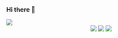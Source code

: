 ### Hi there 👋

<!--
**ohsangeun/ohsangeun** is a ✨ _special_ ✨ repository because its `README.md` (this file) appears on your GitHub profile.

Here are some ideas to get you started:

- 🔭 I’m currently working on ...
- 🌱 I’m currently learning ...
- 👯 I’m looking to collaborate on ...
- 🤔 I’m looking for help with ...
- 💬 Ask me about ...
- 📫 How to reach me: ...
- 😄 Pronouns: ...
- ⚡ Fun fact: ...
-->


<img src="https://capsule-render.vercel.app/api?type=waving&color=auto&height=200&section=header&text=우와짱&fontSize=90" />

<div align="center">
	<img src="https://img.shields.io/badge/Java-FFF0F5?style=flat&logo=Java&logoColor=white" />
	<img src="https://img.shields.io/badge/HTML5-F0FFFF?style=flat&logo=HTML5&logoColor=white" />
	<img src="https://img.shields.io/badge/CSS3-FFFAF0?style=flat&logo=CSS3&logoColor=white" />
</div>
